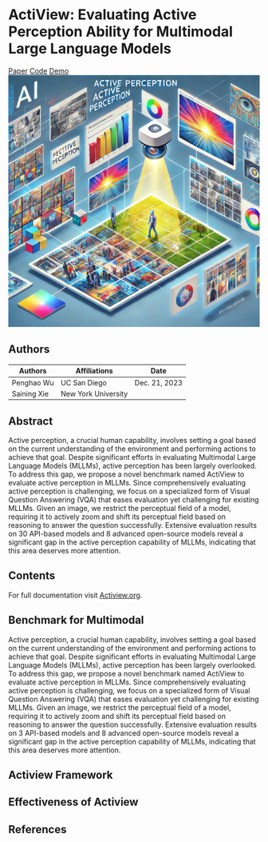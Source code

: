 # ActiView: Evaluating Active Perception Ability for Multimodal Large Language Models


<div class="header-container">
    <div class="header-content">
        <div class="button-container">
            <a href="https://arxiv.org/abs/2312.14135" class="button">Paper</a>
            <a href="https://github.com/penghao-wu/vstar" class="button">Code</a>
            <a href="https://craigwu-vstar.hf.space" class="button">Demo</a>
        </div>
    </div>
    <div class="header-image">
        <img src="images/teaser_eye.png" alt="Teaser Image" class="teaser-image">
    </div>
</div>

## Authors
| Authors       | Affiliations      | Date          |
|---------------|-------------------|---------------|
| Penghao Wu    | UC San Diego      | Dec. 21, 2023 |
| Saining Xie   | New York University|               |

## Abstract
Active perception, a crucial human capability, involves setting a goal based on the current understanding of the environment and performing actions to achieve that goal. Despite significant efforts in evaluating Multimodal Large Language Models (MLLMs), active perception has been largely overlooked. To address this gap, we propose a novel benchmark named ActiView to evaluate active perception in MLLMs. Since comprehensively evaluating active perception is challenging, we focus on a specialized form of Visual Question Answering (VQA) that eases evaluation yet challenging for existing MLLMs. Given an image, we restrict the perceptual field of a model, requiring it to actively zoom and shift its perceptual field based on reasoning to answer the question successfully. Extensive evaluation results on 30 API-based models and 8 advanced open-source models reveal a significant gap in the active perception capability of MLLMs, indicating that this area deserves more attention.

## Contents

For full documentation visit [Actiview.org](https://www.mkdocs.org).

## Benchmark for Multimodal

Active perception, a crucial human capability, involves setting a goal based on the current understanding of the environment and performing actions to achieve that goal.  Despite significant efforts in evaluating Multimodal Large Language Models (MLLMs), active perception has been largely overlooked.  To address this gap, we propose a novel benchmark named ActiView to evaluate active perception in MLLMs.  Since comprehensively evaluating active perception is challenging, we focus on a specialized form of Visual Question Answering (VQA) that eases evaluation yet challenging for existing MLLMs.  Given an image, we restrict the perceptual field of a model, requiring it to actively zoom and shift its perceptual field based on reasoning to answer the question successfully.  Extensive evaluation results on 3 API-based models and 8 advanced open-source models reveal a significant gap in the active perception capability of MLLMs, indicating that this area deserves more attention.

## Actiview Framework

## Effectiveness of Actiview

## References

[^1]: Phil Ammirato, Patrick Poirson, Eunbyung Park, Jana Košecká, and Alexander C. Berg. 2017. A dataset for developing and benchmarking active vision. In 2017 IEEE International Conference on Robotics and Automation (ICRA), pages 1378-1385.
[^2]: Stanislaw Antol, Aishwarya Agrawal, Jiasen Lu, Margaret Mitchell, Dhruv Batra, C. Lawrence Zitnick, and Devi Parikh. 2015. VQA: visual question answering. In 2015 IEEE International Conference on Computer Vision, ICCV 2015, Santiago, Chile, December 7-13, 2015, pages 2425-2433. IEEE Computer Society.
[^3]: Ruzena Bajcsy. 1988. Active perception. Proceedings of the IEEE, 76(8):966-1005.
[^4]: Ruzena Bajesy, Yiannis Aloimonos, and John K Tsotsos. 2018. Revisiting active perception. Autonomous Robots, 42:177-196.
[^5]: Lauren Biernacki, Meron Zerihun Demissie, Kidus Birkayehu Workneh, Galane Basha Namomsa, Plato Gebremedhin, Fitsum Assamnew Andargie, Brandon Reagen, and Todd Austin. 2021. VIP-bench: a benchmark suite for evaluating privacy-enhanced computation frameworks. In 2021 International Symposium on Secure and Private Execution Environment Design (SEED), pages 139-149. IEEE.
[^6]: Rizhao Cai, Zirui Song, Dayan Guan, Zhenhao Chen, Xing Luo, Chenyu Yi, and Alex Kot. 2023. Benchlmm: Benchmarking cross-style visual capability of large multimodal models. arXiv preprint arXiv:2312.02896.
[^7]: Zhengxiao Du, Yujie Qian, Xiao Liu, Ming Ding, Jiezhong Qiu, Zhilin Yang, and Jie Tang. 2022. Glm: General language model pretraining with autoregressive blank infilling. In Proceedings of the 60th Annual Meeting of the Association for Computational Linguistics (Volume 1: Long Papers), pages 320-335.
[^8]: Chaoyou Fu, Peixian Chen, Yunhang Shen, Yulei Qin, Mengdan Zhang, Xu Lin, Jinrui Yang, Xiawu Zheng, Ke Li, Xing Sun, Yunsheng Wu, and Rongrong Ji. 2023. MME: A comprehensive evaluation benchmark for multimodal large language models. Preprint, arXiv:2306.13394.
[^9]: Xingyu Fu, Yushi Hu, Bangzheng Li, Yu Feng, Haoyu Wang, Xudong Lin, Dan Roth, Noah A Smith, Wei-Chiu Ma, and Ranjay Krishna. 2024. Blink: Multimodal large language models can see but not perceive. arXiv preprint arXiv:2404.12390.
[^10]: Alexander Kirillov, Eric Mintun, Nikhila Ravi, Hanzi Mao, Chloe Rolland, Laura Gustafson, Tete Xiao, Spencer Whitehead, Alexander C Berg, Wan-Yen Lo, et al. 2023. Segment anything. In Proceedings of the IEEE/CVF International Conference on Computer Vision, pages 4015-4026.
[^11]: Bo Li, Peiyuan Zhang, Jingkang Yang, Yuanhan Zhang, Fanyi Pu, and Ziwei Liu. 2023a. Otterhd: A high-resolution multi-modality model. arXiv preprint arXiv:2311.04219.
[^12]: Bohao Li, Yuying Ge, Yi Chen, Yixiao Ge, Ruimao Zhang, and Ying Shan. 2024a. Seed-bench-2-plus: Benchmarking multimodal large language models with text-rich visual comprehension. arXiv preprint arXiv:2404.16790.
[^13]: Bohao Li, Rui Wang, Guangzhi Wang, Yuying Ge, Yixiao Ge, and Ying Shan. 2023b. SEED-Bench: Benchmarking multimodal llms with generative comprehension. Preprint, arXiv:2307.16125.
[^14]: Yanwei Li, Yuechen Zhang, Chengyao Wang, Zhisheng Zhong, Yixin Chen, Ruihang Chu, Shaoteng Liu, and Jiaya Jia. 2024b. Mini-gemini: Mining the potential of multi-modality vision language models. arXiv preprint arXiv:2403.18814.
[^15]: Fuxiao Liu, Tianrui Guan, Zongxia Li, Lichang Chen, Yaser Yacoob, Dinesh Manocha, and Tianyi Zhou. 2023a. Hallusionbench: You see what you think? or you think what you see? an image-context reasoning benchmark challenging for gpt-4v (ision), llava-1.5, and other multi-modality models. arXiv preprint arXiv:2310.14566.
[^16]: Haotian Liu, Chunyuan Li, Yuheng Li, Bo Li, Yuanhan Zhang, Sheng Shen, and Yong Jae Lee. 2024. Llavanext: Improved reasoning, ocr, and world knowledge.
[^17]: Haotian Liu, Chunyuan Li, Qingyang Wu, and Yong Jae Lee. 2023b. Visual instruction tuning. ArXiv preprint, abs/2304.08485.
[^18]: Yuan Liu, Haodong Duan, Yuanhan Zhang, Bo Li, Songyang Zhang, Wangbo Zhao, Yike Yuan, Jiaqi Wang, Conghui He, Ziwei Liu, Kai Chen, and Dahua Lin. 2023c. Mmbench: Is your multi-modal model an all-around player? Preprint, arXiv:2307.06281.
[^19]: Pan Lu, Hritik Bansal, Tony Xia, Jiacheng Liu, Chunyuan Li, Hannaneh Hajishirzi, Hao Cheng, Kai-Wei Chang, Michel Galley, and Jianfeng Gao. 2023. Mathvista: Evaluating mathematical reasoning of foundation models in visual contexts. arXiv preprint arXiv:2310.02255.
[^20]: Fuwen Luo, Chi Chen, Zihao Wan, Zhaolu Kang, Qidong Yan, Yingjie Li, Xiaolong Wang, Siyu Wang, Ziyue Wang, Xiaoyue Mi, et al. 2024. Codis: Benchmarking context-dependent visual comprehension for multimodal large language models. arXiv preprint arXiv:2402.13607.






